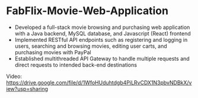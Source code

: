 # FabFlix-Movie-Web-Application
- Developed a full-stack movie browsing and purchasing web application with a Java backend, MySQL database, and Javascript (React) frontend
- Implemented RESTful API endpoints such as registering and logging in users, searching and browsing movies, editing user carts, and purchasing movies with PayPal
- Established multithreaded API Gateway to handle multiple requests and direct requests to intended back-end destinations

Video: https://drive.google.com/file/d/1WfoHUduhtdgb4PiLRvCDX1N3pbvNDBkX/view?usp=sharing
